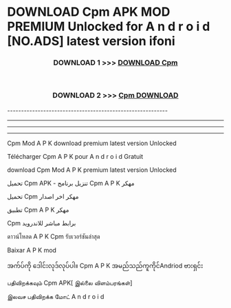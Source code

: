 # DOWNLOAD Cpm  APK MOD PREMIUM Unlocked for A n d r o i d [NO.ADS] latest version ifoni 



<div align="center">

<h3>DOWNLOAD 1 >>> <a href="https://getmod2.web.app/?judul=Cpm ">DOWNLOAD Cpm </a></h3><br>

<h3>DOWNLOAD 2 >>> <a href="https://getmod2.web.app/?judul=Cpm ">Cpm  DOWNLOAD </a></h3>

</div>
----------------------------------------------------------

----------------------------------------------------------

----------------------------------------------------------

----------------------------------------------------------

Cpm  Mod A P K download premium latest version Unlocked

Télécharger Cpm  A P K pour A n d r o i d Gratuit

download Cpm  Mod A P K premium latest version Unlocked

تحميل Cpm  APK - تنزيل برنامج Cpm  A P K مهكر

تحميل Cpm  مهكر اخر اصدار

تطبيق Cpm  A P K مهكر

Cpm  برابط مباشر للاندرويد

ดาวน์โหลด A P K Cpm  รับเวอร์ชันล่าสุด

Baixar A P K mod

အက်ပ်ကို ဒေါင်းလုဒ်လုပ်ပါ။ Cpm  A P K အမည်သည်ကူကိုင်Andriod ဗားရှင်း

பதிவிறக்கவும் Cpm  APK[ இல்லை விளம்பரங்கள்] 
 
இலவச பதிவிறக்க மோட் A n d r o i d



